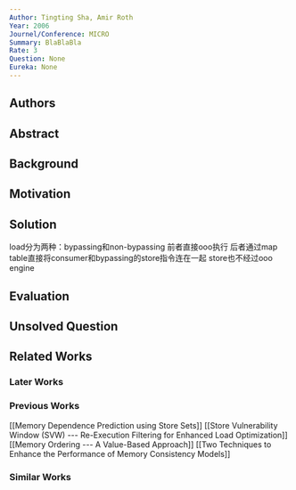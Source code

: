 ```yaml
---
Author: Tingting Sha, Amir Roth
Year: 2006
Journel/Conference: MICRO
Summary: BlaBlaBla
Rate: 3
Question: None
Eureka: None
---
```

## Authors

## Abstract

## Background

## Motivation


## Solution
load分为两种：bypassing和non-bypassing
前者直接ooo执行
后者通过map table直接将consumer和bypassing的store指令连在一起
store也不经过ooo engine


## Evaluation


## Unsolved Question


## Related Works
### Later Works

### Previous Works
[[Memory Dependence Prediction using Store Sets]]
[[Store Vulnerability Window (SVW) --- Re-Execution Filtering for Enhanced Load Optimization]]
[[Memory Ordering --- A Value-Based Approach]]
[[Two Techniques to Enhance the Performance of Memory Consistency Models]]
### Similar Works
